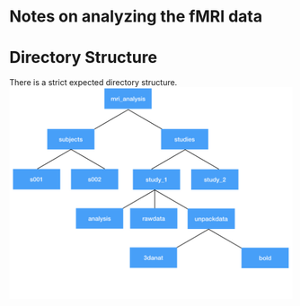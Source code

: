 # Notes on analyzing the fMRI data

# Directory Structure

There is a strict expected directory structure. ![FS_dir_design](/images/FS_dir_design.jpeg)
